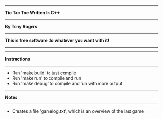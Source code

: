 ******************************
**Tic Tac Toe Written In C++** 
******************************
**By Tony Rogers**
*******************************************************
**This is free software do whatever you want with it!**
*******************************************************

****************
**Instructions**
****************

- Run 'make build' to just compile
- Run 'make run' to compile and run
- Run 'make debug' to compile and run with more output

*********
**Notes**
*********

- Creates a file 'gamelog.txt', which is an overview of the last game
